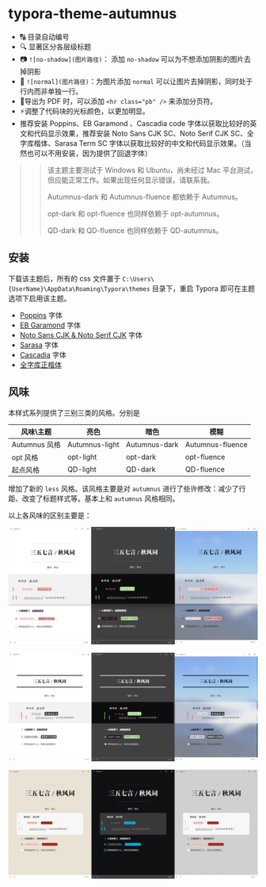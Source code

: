 # typora-theme-autumnus

+ 🔠 目录自动编号
+ 🔍 显著区分各层级标题
+ 📷 `![no-shadow](图片路径)`： 添加 `no-shadow` 可以为不想添加阴影的图片去掉阴影
+ 🎴 `![normal](图片路径)`：为图片添加 `normal` 可以让图片去掉阴影，同时处于行内而非单独一行。
+ 📖导出为 PDF 时，可以添加 `<hr class="pb" />` 来添加分页符。
+ ⚡调整了代码块的光标颜色，以更加明显。
+ 推荐安装 Poppins、EB Garamond 、Cascadia code 字体以获取比较好的英文和代码显示效果，推荐安装 Noto Sans CJK SC、Noto Serif CJK SC、全字库楷体、Sarasa Term SC 字体以获取比较好的中文和代码显示效果。（当然也可以不用安装，因为提供了回退字体） 

> > 该主题主要测试于  Windows 和 Ubuntu，尚未经过 Mac 平台测试，但应能正常工作。如果出现任何显示错误，请联系我。
> >
> > Autumnus-dark 和 Autumnus-fluence 都依赖于 Autumnus。
> >
> > opt-dark 和 opt-fluence 也同样依赖于 opt-autumnus。
> >
> > QD-dark 和 QD-fluence 也同样依赖于 QD-autumnus。
>

## 安装

下载该主题后，所有的 css 文件置于 `C:\Users\{UserName}\AppData\Roaming\Typora\themes` 目录下，重启 Typora 即可在主题选项下启用该主题。

+ [Poppins](http://www.googlefonts.net/download?family=Poppins) 字体
+ [EB Garamond](http://www.googlefonts.net/download?family=EB%20Garamond) 字体
+ [Noto Sans CJK & Noto Serif CJK](https://mirrors.tuna.tsinghua.edu.cn/github-release/googlefonts/noto-cjk/LatestRelease/) 字体
+ [Sarasa](https://www.microsoft.com/zh-cn/p/%E6%9B%B4%E7%BA%B1%E9%BB%91%E4%BD%93/9mw0m424ncz7#activetab=pivot:overviewtab) 字体
+ [Cascadia](https://github.com/microsoft/cascadia-code/releases) 字体
+ [全字库正楷体](https://cn.bing.com/search?q=%E5%85%A8%E5%AD%97%E5%BA%93%E6%AD%A3%E6%A5%B7%E4%BD%93&cvid=c77e030eeff249a8af1e17efa6a957c8&FORM=ANAB01&PC=U531)

## 风味

本样式系列提供了三别三类的风格。分别是

| 风味\主题     | 亮色           | 暗色          | 模糊             |
| ------------- | -------------- | ------------- | ---------------- |
| Autumnus 风格 | Autumnus-light | Autumnus-dark | Autumnus-fluence |
| opt 风格      | opt-light      | opt-dark      | opt-fluence      |
| 起点风格      | QD-light       | QD-dark       | QD-fluence       |

增加了新的 `less` 风格。该风格主要是对 `autumnus` 进行了些许修改：减少了行距、改变了标题样式等。基本上和 `autumnus` 风格相同。

以上各风味的区别主要是：

![100301130625_0autumnus](https://raw.githubusercontent.com/Soanguy/imgbak/master/img/review-autumnus.png)

![100301141696_0opta](https://raw.githubusercontent.com/Soanguy/imgbak/master/img/review-opta.png)

![100301150898_0qdl](https://raw.githubusercontent.com/Soanguy/imgbak/master/img/review-qdl.png)

